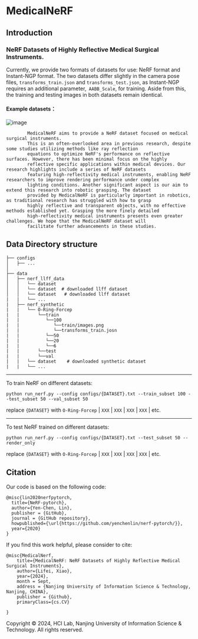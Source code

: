 # MedicalNeRF
## Introduction
### NeRF Datasets of Highly Reflective Medical Surgical Instruments.

Currently, we provide two formats of datasets for use: NeRF format and Instant-NGP format. The two datasets differ slightly in the camera pose files, ` transforms_train.json ` and ` transforms_test.json `, as Instant-NGP requires an additional parameter,` AABB_Scale`, for training. Aside from this, the training and testing images in both datasets remain identical.

#### Example datasets：
![image](https://github.com/user-attachments/assets/27ad64f5-709e-4fb0-bec1-febadd0e9b4f)

            MedicalNeRF aims to provide a NeRF dataset focused on medical surgical instruments. 
            This is an often-overlooked area in previous research, despite some studies utilizing methods like ray reflection 
            equations to optimize NeRF's performance on reflective surfaces. However, there has been minimal focus on the highly 
            reflective specific applications within medical devices. Our research highlights include a series of NeRF datasets 
            featuring high-reflectivity medical instruments, enabling NeRF researchers to improve rendering performance under complex
            lighting conditions. Another significant aspect is our aim to extend this research into robotic grasping. The dataset
            provided by MedicalNeRF is particularly important in robotics, as traditional research has struggled with how to grasp
            highly reflective and transparent objects, with no effective methods established yet. Grasping the more finely detailed
            high-reflectivity medical instruments presents even greater challenges. We hope that the MedicalNeRF dataset will
            facilitate further advancements in these studies. 

## Data Directory structure

```
├── configs                                                                                                       
│   ├── ...                                                                                     
│                                                                                               
├── data                                                                                                                                                                                                       
│   ├── nerf_llff_data                                                                                                  
│   │   └── dataset                                                                                                                             
│   │   └── dataset  # downloaded llff dataset                                                                                  
│   │   └── dataset   # downloaded llff dataset
|   |   └── ...
|   ├── nerf_synthetic
|   |   └── O-Ring-Forcep
|   |       └──train
|   |          └──100
|   |             └──train/images.png
|   |             └──transforms_train.josn
|   |          └──50
|   |          └──20
|   |          └──6
|   |       └──test
|   |       └──val
|   |   └── dataset    # downloaded synthetic dataset
|   |   └── ...
```

---

To train NeRF on different datasets: 

```
python run_nerf.py --config configs/{DATASET}.txt --train_subset 100 --test_subset 50 --val_subset 50
```

replace `{DATASET}` with `O-Ring-Forcep` | `XXX` | `XXX` | `XXX` | `XXX` | etc.

---

To test NeRF trained on different datasets: 

```
python run_nerf.py --config configs/{DATASET}.txt --test_subset 50 --render_only
```

replace `{DATASET}` with `O-Ring-Forcep` | `XXX` | `XXX` | `XXX` | `XXX` | etc.

## Citation

Our code is based on the following code:
```
@misc{lin2020nerfpytorch,
  title={NeRF-pytorch},
  author={Yen-Chen, Lin},
  publisher = {GitHub},
  journal = {GitHub repository},
  howpublished={\url{https://github.com/yenchenlin/nerf-pytorch/}},
  year={2020}
}
```


If you find this work helpful, please consider to cite:
```
@misc{MedicalNerf,
    title={MedicalNeRF: NeRF Datasets of Highly Reflective Medical Surgical Instruments},
    author={Lifei, Xiao},
    year={2024},
    month = Sept,
    address = {Nanjing University of Information Science & Technology, Nanjing, CHINA},
    publisher = {Github},
    primaryClass={cs.CV}
    
}

```

Copyright © 2024, HCI Lab, Nanjing University of Information Science & Technology. All rights reserved.
